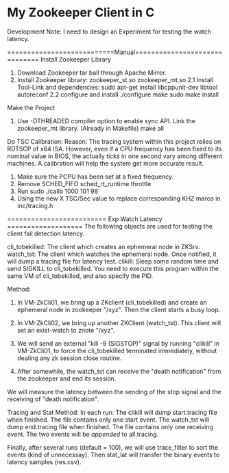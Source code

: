 # My Zookeeper Client in C
Development Note:
	I need to design an Experiment for testing the watch latency.

===========================Manual==============================
Install Zookeeper Library
  1. Download Zookeeper tar ball through Apache Mirror.
  2. Install Zookeeper library: zookeeper_st.so zookeeper_mt.so
	2.1 Install Tool-Link and dependencies:
        sudo apt-get install libcppunit-dev libtool autoreconf
	2.2 configure and install
		./configure
        make
		sudo make install

Make the Project
  1. Use -DTHREADED compiler option to enable sync API. Link the zookeeper_mt library. (Already in Makefile)
		make all

Do TSC Calibration:
Reason: The tracing system within this project relies on RDTSCP of x64 ISA.
        However, even if a CPU frequency has been fixed to its nominal value in BIOS,
        the actually ticks in one second vary among different machines.
        A calibration will help the system get more accurate result.
  1. Make sure the PCPU has been set at a fixed frequency.
  2. Remove SCHED_FIFO sched_rt_runtime throttle
  3. Run sudo ./calib 1000 101 98
  4. Using the new X TSC/Sec value to replace corresponding KHZ marco in inc/tracing.h

========================= Exp Watch Latency ===================
The following objects are used for testing the client fail detection latency.

cli_tobekilled: The client which creates an ephemeral node in ZKSrv.
watch_tst: The client which watches the ephemeral node. Once notified, it will dump a tracing file for latency test.
clikill: Sleep some random time and send SIGKILL to cli_tobekilled. You need to execute this program within the same VM of cli_tobekilled, and also specify the PID.


Method:
1. In VM-ZkCli01, we bring up a ZKclient (cli_tobekilled) and create an ephemeral node in zookeeper "/xyz". Then the client starts a busy loop.

2. In VM-ZkCli02, we bring up another ZKClient (watch_tst). This client will set an exist-watch to znote "/xyz".

3. We will send an external "kill -9 (SIGSTOP)" signal by running "clikill" in VM-ZkCli01, to force the cli_tobekilled terminated immediately, without dealing any zk session close routine.

4. After somewhile, the watch_tst can receive the "death notification" from the zookeeper and end its session.

We will measure the latency between the sending of the stop signal and the receiving of "death notification".

Tracing and Stat Method:
In each run:
	The clikill will dump start.tracing file when finished. The file contains only one start event.
	The watch_tst will dump end.tracing file when finished. The file contains only one receiving event.
	The two events will be *appended* to all.tracing.

Finally, after several runs (default = 100), we will use trace_filter to sort the events (kind of unnecessay).
Then stat_lat will transfer the binary events to latency samples (res.csv).

